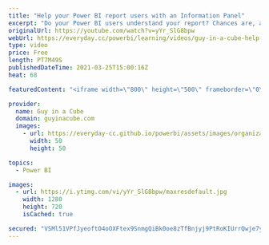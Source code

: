 ```yaml
---
title: "Help your Power BI report users with an Information Panel"
excerpt: "Do your Power BI users understand your report? Chances are, at least not all of it. Help them out with an information panel to help describe the report and understand all of the capabilities. Adam walks you through how to do it in Power BI Desktop!  📢 Become a member: https://guyinacu.be/membership"
originalUrl: https://youtube.com/watch?v=yYr_SlG8bpw
webUrl: https://everyday.cc/powerbi/learning/videos/guy-in-a-cube-help-your-power-bi-report-users-with-an-information-panel/
type: video
price: Free
length: PT7M49S
publishedDateTime: 2021-03-25T15:00:16Z
heat: 68

featuredContent: "<iframe width=\"800\" height=\"500\" frameborder=\"0\" src=\"https://www.youtube.com/embed/yYr_SlG8bpw\" allow=\"accelerometer; autoplay; encrypted-media; gyroscope; picture-in-picture\" allowfullscreen></iframe>"

provider:
  name: Guy in a Cube
  domain: guyinacube.com
  images:
    - url: https://everyday-cc.github.io/powerbi/assets/images/organizations/guyinacube.com-50x50.jpg
      width: 50
      height: 50

topics:
  - Power BI

images:
  - url: https://i.ytimg.com/vi/yYr_SlG8bpw/maxresdefault.jpg
    width: 1280
    height: 720
    isCached: true

secured: "VSMl51VPfJyeoftO4oOXFtex9SnmgQiBk0oe8zTfBnjyj9PtRoKIUrrQwje7yO0joa/+FBdLV4FrpRoRSLIWPQgYH5Jkn2jTYtqLZulpFfF1FrsKM5d7VsM7Da7rIizbZ6l0HImxoTf47wl8kX+g1STqB9WYvQ4Z4A+Lz3MQ4eadouEnErt6KhrvKtlo/HKa++xZ8/pLqmMLSMWtMRF79ZGYsySmqMsVFvLJ0CSVSknFKE/9/xueO5l27pL1XiJsdLwdfU+vB2JWPraPU1XmWVv8LUgnoMcx+O0jOmwYisg/hEg7G7p7UarSu6/8l2UGmIL4cznT8GyvYBIKBfQHHLuhlvQS9zwt92en4+rthqSGZlDJiiMhzNACN16mrJvDIj+p4dbcXW1FooKQt9t4dhgd18N/XXA4pLfZvVCkvRE=;qa8cpsnJTd7qCqmmfnwxEg=="
---
```


